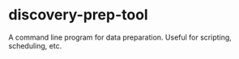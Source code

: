 # discovery-prep-tool
A command line program for data preparation. Useful for scripting, scheduling, etc.
